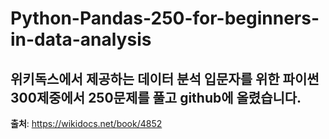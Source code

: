 # Python-Pandas-250-for-beginners-in-data-analysis


## 위키독스에서 제공하는 데이터 분석 입문자를 위한 파이썬 300제중에서 250문제를 풀고 github에 올렸습니다.

**출처**: https://wikidocs.net/book/4852
